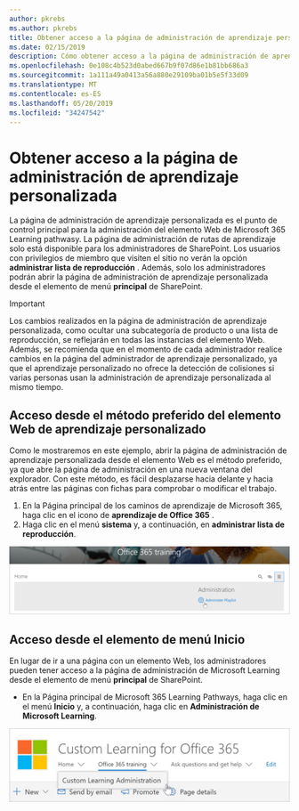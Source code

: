```yaml
---
author: pkrebs
ms.author: pkrebs
title: Obtener acceso a la página de administración de aprendizaje personalizada
ms.date: 02/15/2019
description: Cómo obtener acceso a la página de administración de aprendizaje personalizada desde el elemento Web o el menú
ms.openlocfilehash: 0e108c4b523d0abed667b9f07d86e1b81bb686a3
ms.sourcegitcommit: 1a111a49a0413a56a880e29109ba01b5e5f33d09
ms.translationtype: MT
ms.contentlocale: es-ES
ms.lasthandoff: 05/20/2019
ms.locfileid: "34247542"
---
```

# <a name="access-the-custom-learning-administration-page"></a>Obtener acceso a la página de administración de aprendizaje personalizada

La página de administración de aprendizaje personalizada es el punto de control principal para la administración del elemento Web de Microsoft 365 Learning pathwasy. La página de administración de rutas de aprendizaje solo está disponible para los administradores de SharePoint. Los usuarios con privilegios de miembro que visiten el sitio no verán la opción **administrar lista de reproducción** . Además, solo los administradores podrán abrir la página de administración de aprendizaje personalizada desde el elemento de menú **principal** de SharePoint.  

> [!IMPORTANT]
> Los cambios realizados en la página de administración de aprendizaje personalizada, como ocultar una subcategoría de producto o una lista de reproducción, se reflejarán en todas las instancias del elemento Web. Además, se recomienda que en el momento de cada administrador realice cambios en la página del administrador de aprendizaje personalizado, ya que el aprendizaje personalizado no ofrece la detección de colisiones si varias personas usan la administración de aprendizaje personalizada al mismo tiempo.  

## <a name="access-from-the-custom-learning-web-part---preferred-method"></a>Acceso desde el método preferido del elemento Web de aprendizaje personalizado
Como le mostraremos en este ejemplo, abrir la página de administración de aprendizaje personalizada desde el elemento Web es el método preferido, ya que abre la página de administración en una nueva ventana del explorador. Con este método, es fácil desplazarse hacia delante y hacia atrás entre las páginas con fichas para comprobar o modificar el trabajo.  

1. En la Página principal de los caminos de aprendizaje de Microsoft 365, haga clic en el icono de **aprendizaje de Office 365** .
2. Haga clic en el menú **sistema** y, a continuación, en **administrar lista de reproducción**. 

![CG-adminaccbtn. png](media/cg-adminaccbtn.png)

## <a name="access-from-the-home-menu-item"></a>Acceso desde el elemento de menú Inicio
En lugar de ir a una página con un elemento Web, los administradores pueden tener acceso a la página de administración de Microsoft Learning desde el elemento de menú **principal** de SharePoint. 

- En la Página principal de Microsoft 365 Learning Pathways, haga clic en el menú **Inicio** y, a continuación, haga clic en **Administración de Microsoft Learning**.

![CG-adminaccmenu. png](media/cg-adminaccmenu.png)